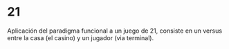 # 21
Aplicación del paradigma funcional a un juego de 21, consiste en un versus entre la casa (el casino) y un jugador (via terminal).
